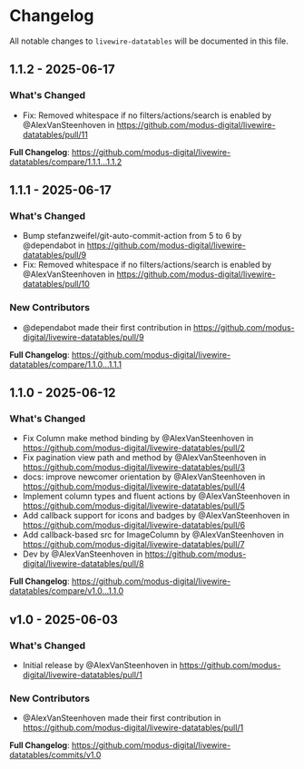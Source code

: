 # Changelog

All notable changes to `livewire-datatables` will be documented in this file.

## 1.1.2 - 2025-06-17

### What's Changed

* Fix: Removed whitespace if no filters/actions/search is enabled by @AlexVanSteenhoven in https://github.com/modus-digital/livewire-datatables/pull/11

**Full Changelog**: https://github.com/modus-digital/livewire-datatables/compare/1.1.1...1.1.2

## 1.1.1 - 2025-06-17

### What's Changed

* Bump stefanzweifel/git-auto-commit-action from 5 to 6 by @dependabot in https://github.com/modus-digital/livewire-datatables/pull/9
* Fix: Removed whitespace if no filters/actions/search is enabled by @AlexVanSteenhoven in https://github.com/modus-digital/livewire-datatables/pull/10

### New Contributors

* @dependabot made their first contribution in https://github.com/modus-digital/livewire-datatables/pull/9

**Full Changelog**: https://github.com/modus-digital/livewire-datatables/compare/1.1.0...1.1.1

## 1.1.0 - 2025-06-12

### What's Changed

* Fix Column make method binding by @AlexVanSteenhoven in https://github.com/modus-digital/livewire-datatables/pull/2
* Fix pagination view path and method by @AlexVanSteenhoven in https://github.com/modus-digital/livewire-datatables/pull/3
* docs: improve newcomer orientation by @AlexVanSteenhoven in https://github.com/modus-digital/livewire-datatables/pull/4
* Implement column types and fluent actions by @AlexVanSteenhoven in https://github.com/modus-digital/livewire-datatables/pull/5
* Add callback support for icons and badges by @AlexVanSteenhoven in https://github.com/modus-digital/livewire-datatables/pull/6
* Add callback-based src for ImageColumn by @AlexVanSteenhoven in https://github.com/modus-digital/livewire-datatables/pull/7
* Dev by @AlexVanSteenhoven in https://github.com/modus-digital/livewire-datatables/pull/8

**Full Changelog**: https://github.com/modus-digital/livewire-datatables/compare/v1.0...1.1.0

## v1.0 - 2025-06-03

### What's Changed

* Initial release by @AlexVanSteenhoven in https://github.com/modus-digital/livewire-datatables/pull/1

### New Contributors

* @AlexVanSteenhoven made their first contribution in https://github.com/modus-digital/livewire-datatables/pull/1

**Full Changelog**: https://github.com/modus-digital/livewire-datatables/commits/v1.0
